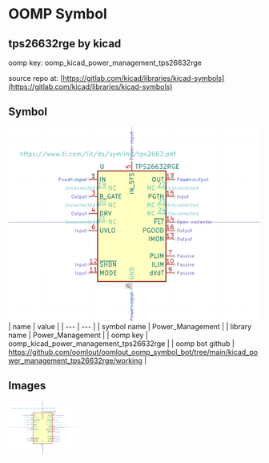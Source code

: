 # OOMP Symbol  
## tps26632rge  by kicad  
  
oomp key: oomp_kicad_power_management_tps26632rge  
  
source repo at: [https://gitlab.com/kicad/libraries/kicad-symbols](https://gitlab.com/kicad/libraries/kicad-symbols)  
## Symbol  
  
[![working.png](working_600.png)](working.png)  
| name | value | 
| --- | --- | 
| symbol name | Power_Management | 
| library name | Power_Management | 
| oomp key | oomp_kicad_power_management_tps26632rge | 
| oomp bot github | https://github.com/oomlout/oomlout_oomp_symbol_bot/tree/main/kicad_power_management_tps26632rge/working | 
## Images  
  
[![working.png](working_140.png)](working.png)  
